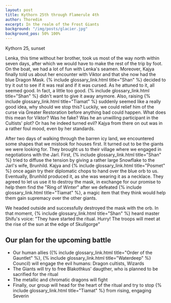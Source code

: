 ```yaml
---
layout: post
title: Kythorn 25th through Flamerule 4th
author: Thoredim
excerpt: In the realm of the Frost Giants
background: "/img/posts/glacier.jpg"
background_pos: 50% 100%
---
```


Kythorn 25, sunset

Lenka, this time without her brother, took us most of the way north within seven
days, after which we would have to make the rest of the trip by foot. On the
boat, we had a lot of fun with Lenka's seamen. Moreover, Kajya finally told us
about her encounter with Viktor and that she now had the blue Dragon Mask. {% include glossary_link.html title="Shan" %}
decided to try it out to see if it was real and if it was cursed. As he attuned
to it, all seemed good. In fact, a little too good. {% include glossary_link.html title="Shan" %} didn't want to give it
away anymore. Also, raising {% include glossary_link.html title="Tiamat" %} suddenly seemed like a really good idea, why
should we stop this? Luckily, we could relief him of the curse via Greater
Restoration before anything bad could happen. What does this mean for Viktor?
Was he fake? Was he an unwilling participant in the Cultists' plot? Or has he
indeed turned evil? Kajya from there on out was in a rather foul mood, even by
her standards.

After two days of walking through the barren icy land, we encountered some
shapes that we mistook for houses first. It turned out to be the giants we were
looking for. They brought us to their village where we engaged in negotiations
with the Jarl. First, {% include glossary_link.html title="Shan" %} tried to diffuse the tension by giving a rather large
Snowflake to the Jarl's wife, Brunhild. Kajya and {% include glossary_link.html title="Posmet" %} once again try their
diplomatic chops to hand over the blue orb to us. Eventually, Brunhild produced
it, as she was wearing it as a necklace. They agreed to let us use it to destroy
the mask, in exchange for our promise to help them find the "Ring of Winter"
after we defeated {% include glossary_link.html title="Tiamat" %}, a magic item that they think would help them gain
supremacy over the other giants.

We headed outside and successfully destroyed the mask with the orb. In that
moment, {% include glossary_link.html title="Shan" %} heard master Shifu's voice: "They have started the ritual. Hurry!
The troops will meet at the rise of the sun at the edge of Skullgorge"

## Our plan for the upcoming battle

- Our human allies ({% include glossary_link.html title="Order of the Gauntlet" %}, {% include glossary_link.html title="Waterdeep" %} Council) will engage the evil humans: Dragon cultists, Wizards
- The Giants will try to free Blakothkus' daugther, who is planned to be sacrified for the ritual
- The metallic and chromatic dragons will fight
- Finally, our group will head for the heart of the ritual and try to stop {% include glossary_link.html title="Tiamat" %} from rising, engaging Severin
